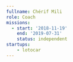 ```yaml
---
fullname: Chérif Mili
role: Coach
missions:
  - start: '2018-11-19'
    end: '2019-07-31'
    status: independent
startups:
    - lotocar
---
```

